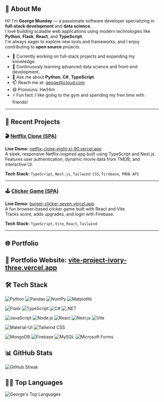 ## 👋 About Me

Hi! I’m **George Munday** — a passionate software developer specializing in **full-stack development** and **data science**.  
I love building scalable web applications using modern technologies like **Python**, **Flask**, **React**, and **TypeScript**.  
I'm always eager to explore new tools and frameworks, and I enjoy contributing to **open source** projects.

- 🔭 Currently working on full-stack projects and expanding my knowledge.  
- 🌱 Continuously learning advanced data science and front-end development.  
- 💬 Ask me about **Python**, **C#**, **TypeScript**.  
- 📫 Reach me at: [geoge@icloud.com](mailto:geoge@icloud.com)  
- 😄 Pronouns: He/Him  
- ⚡ Fun fact: I like going to the gym and spending my free time with friends!

---

## 🧪 Recent Projects

### 🎬 [Netflix Clone (SPA)](https://github.com/GeorgeMunday/netflix-clone)
**Live Demo:** [netflix-clone-eight-xi-90.vercel.app](https://netflix-clone-eight-xi-90.vercel.app)  
A sleek, responsive Netflix-inspired app built using TypeScript and Next.js.  
Features user authentication, dynamic movie data from TMDB, and interactive UI.

**Tech Stack:** `TypeScript`, `Next.js`, `Tailwind CSS`, `Firebase`, `TMDB API`

---

### 🕹️ [Clicker Game (SPA)](https://github.com/GeorgeMunday/clicker-game)
**Live Demo:** [burger-clicker-seven.vercel.app](https://burger-clicker-seven.vercel.app)  
A fun browser-based clicker game built with React and Vite.  
Tracks score, adds upgrades, and login with Firebase.

**Tech Stack:** `TypeScript`, `Vite`, `React`, `Tailwind`

---

## 🌐 Portfolio

🔗 **Portfolio Website:** [vite-project-ivory-three.vercel.app](https://vite-project-ivory-three.vercel.app)
---

## 🛠️ Tech Stack

![Python](https://img.shields.io/badge/Python-3670A0?style=for-the-badge&logo=python&logoColor=ffdd54)
![Pandas](https://img.shields.io/badge/Pandas-150458?style=for-the-badge&logo=pandas&logoColor=white)
![NumPy](https://img.shields.io/badge/NumPy-013243?style=for-the-badge&logo=numpy&logoColor=white)
![Matplotlib](https://img.shields.io/badge/Matplotlib-11557C?style=for-the-badge&logo=matplotlib&logoColor=white)

![Flask](https://img.shields.io/badge/Flask-000000?style=for-the-badge&logo=flask&logoColor=white)
![TypeScript](https://img.shields.io/badge/TypeScript-007ACC?style=for-the-badge&logo=typescript&logoColor=white)
![C#](https://img.shields.io/badge/C%23-239120?style=for-the-badge&logo=c-sharp&logoColor=white)
![.NET](https://img.shields.io/badge/.NET-512BD4?style=for-the-badge&logo=dot-net&logoColor=white)

![JavaScript](https://img.shields.io/badge/JavaScript-F7DF1E?style=for-the-badge&logo=javascript&logoColor=black)
![Node.js](https://img.shields.io/badge/Node.js-339933?style=for-the-badge&logo=node-dot-js&logoColor=white)
![React](https://img.shields.io/badge/React-20232A?style=for-the-badge&logo=react&logoColor=61DAFB)
![Next.js](https://img.shields.io/badge/Next.js-000000?style=for-the-badge&logo=nextdotjs&logoColor=white)
![Vite](https://img.shields.io/badge/Vite-646CFF?style=for-the-badge&logo=vite&logoColor=white)

![Material-UI](https://img.shields.io/badge/Material--UI-0081CB?style=for-the-badge&logo=mui&logoColor=white)
![Tailwind CSS](https://img.shields.io/badge/Tailwind_CSS-06B6D4?style=for-the-badge&logo=tailwind-css&logoColor=white)

![MongoDB](https://img.shields.io/badge/MongoDB-47A248?style=for-the-badge&logo=mongodb&logoColor=white)
![Firebase](https://img.shields.io/badge/Firebase-FFCA28?style=for-the-badge&logo=firebase&logoColor=black)
![MySQL](https://img.shields.io/badge/MySQL-4479A1?style=for-the-badge&logo=mysql&logoColor=white)
![Microsoft Forms](https://img.shields.io/badge/Microsoft_Forms-00A4EF?style=for-the-badge&logo=microsoft-office&logoColor=white)

## 📊 GitHub Stats

![GitHub Streak](https://github-readme-streak-stats.herokuapp.com/?user=GeorgeMunday&theme=radical)

## 🧑‍💻 Top Languages

![George's Top Languages](https://github-readme-stats.vercel.app/api/top-langs/?username=GeorgeMunday&layout=compact&hide=html,css)

